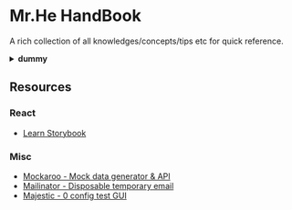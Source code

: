 # Mr.He HandBook

A rich collection of all knowledges/concepts/tips etc for quick reference.

<details>
<summary><strong>dummy</strong></summary>
  Dummy
</details>

## Resources
### React
  * [Learn Storybook](https://www.learnstorybook.com/react/en/test/)

### Misc
  * [Mockaroo - Mock data generator & API](https://mockaroo.com/)
  * [Mailinator - Disposable temporary email](https://mailinator.com/)
  * [Majestic - 0 config test GUI](https://github.com/Raathigesh/majestic)

